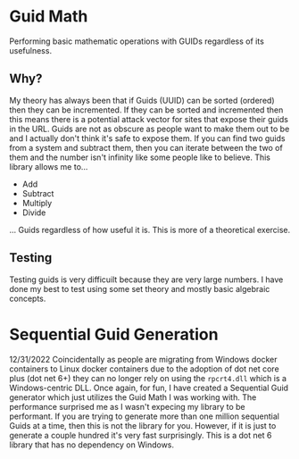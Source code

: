 # Guid Math
Performing basic mathematic operations with GUIDs regardless of its usefulness.

## Why?
My theory has always been that if Guids (UUID) can be sorted (ordered) then they can be incremented. If they can be sorted and incremented then this means there is a potential attack vector for sites that expose their guids in the URL. Guids are not as obscure as people want to make them out to be and I actually don't think it's safe to expose them. If you can find two guids from a system and subtract them, then you can iterate between the two of them and the number isn't infinity like some people like to believe. This library allows me to...
- Add
- Subtract
- Multiply
- Divide

... Guids regardless of how useful it is. This is more of a theoretical exercise.

## Testing
Testing guids is very difficuilt because they are very large numbers. I have done my best to test using some set theory and mostly basic algebraic concepts.

# Sequential Guid Generation
12/31/2022 Coincidentally as people are migrating from Windows docker containers to Linux docker containers due to the adoption of dot net core plus (dot net 6+) they can no longer rely on using the `rpcrt4.dll` which is a Windows-centric DLL. Once again, for fun, I have created a Sequential Guid generator which just utilizes the Guid Math I was working with. The performance surprised me as I wasn't expecing my library to be performant. If you are trying to generate more than one million sequential Guids at a time, then this is not the library for you. However, if it is just to generate a couple hundred it's very fast surprisingly. This is a dot net 6 library that has no dependency on Windows.
